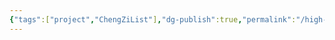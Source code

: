 ```yaml
---
{"tags":["project","ChengZiList"],"dg-publish":true,"permalink":"/high-language/CPP/ChengZiList/Project 2：LinkedList/","dgPassFrontmatter":true,"noteIcon":"","created":"2025-08-15T09:39:28.922+08:00","updated":"2025-04-29T17:00:21.929+08:00"}
---
```


